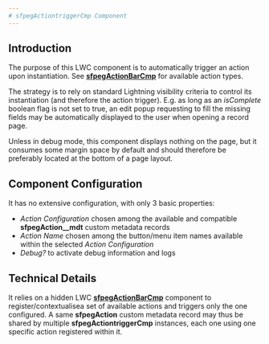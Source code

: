 ```yaml
---
# sfpegActiontriggerCmp Component
---
```


## Introduction

The purpose of this LWC component is to automatically trigger an action upon instantiation.
See **[sfpegActionBarCmp](/help/sfpegActionBarCmp.md)** for available action types.

The strategy is to rely on standard Lightning visibility criteria to control its instantiation (and therefore
the action trigger). E.g. as long as an _isComplete_ boolean flag is not set to true, an edit popup requesting to 
fill the missing fields may be automatically displayed to the user when opening a record page.

Unless in debug mode, this component displays nothing on the page, but it consumes some margin space by default and should
therefore be preferably located at the bottom of a page layout.  


## Component Configuration

It has no extensive configuration, with only 3 basic properties:
* _Action Configuration_ chosen among the available and compatible **sfpegAction__mdt** custom metadata records
* _Action Name_  chosen among the button/menu item names available within the selected _Action Configuration_
* _Debug?_ to activate debug information and logs


## Technical Details

It relies on a hidden LWC **[sfpegActionBarCmp](/help/sfpegActionBarCmp.md)** component to register/contextualisea set
of available actions and triggers only the one configured. A same **sfpegAction** custom metadata record may thus be shared
by multiple **sfpegActiontriggerCmp** instances, each one using one specific action registered within it.

